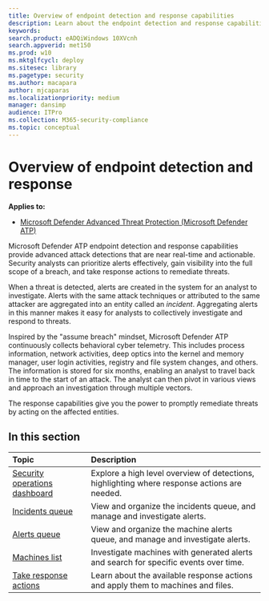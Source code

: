 ```yaml
---
title: Overview of endpoint detection and response capabilities
description: Learn about the endpoint detection and response capabilities in Microsoft Defender ATP
keywords: 
search.product: eADQiWindows 10XVcnh
search.appverid: met150
ms.prod: w10
ms.mktglfcycl: deploy
ms.sitesec: library
ms.pagetype: security
ms.author: macapara
author: mjcaparas
ms.localizationpriority: medium
manager: dansimp
audience: ITPro
ms.collection: M365-security-compliance 
ms.topic: conceptual
---
```


# Overview of endpoint detection and response

**Applies to:**

- [Microsoft Defender Advanced Threat Protection (Microsoft Defender ATP)](https://go.microsoft.com/fwlink/p/?linkid=2069559)

Microsoft Defender ATP endpoint detection and response capabilities provide advanced attack detections that are near real-time and actionable. Security analysts can prioritize alerts effectively, gain visibility into the full scope of a breach, and take response actions to remediate threats.

When a threat is detected, alerts are created in the system for an analyst to investigate. Alerts with the same attack techniques or attributed to the same attacker are aggregated into an entity called an _incident_. Aggregating alerts in this manner makes it easy for analysts to collectively investigate and respond to threats.

Inspired by the "assume breach" mindset, Microsoft Defender ATP continuously collects behavioral cyber telemetry. This includes process information, network activities, deep optics into the kernel and memory manager, user login activities, registry and file system changes, and others. The information is stored for six months, enabling an analyst to travel back in time to the start of an attack. The analyst can then pivot in various views and approach an investigation through multiple vectors.

The response capabilities give you the power to promptly remediate threats by acting on the affected entities.

## In this section

Topic | Description
:---|:---
[Security operations dashboard](security-operations-dashboard.md) | Explore a high level overview of detections, highlighting where response actions are needed.
[Incidents queue](incidents-queue.md) | View and organize the incidents queue, and manage and investigate alerts.
[Alerts queue](alerts-queue.md) | View and organize the machine alerts queue, and manage and investigate alerts.
[Machines list](machines-view-overview.md) | Investigate machines with generated alerts and search for specific events over time.
[Take response actions](response-actions.md) | Learn about the available response actions and apply them to machines and files.